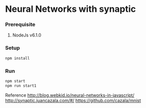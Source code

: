 Neural Networks with synaptic
=============================

###  Prerequisite
1. NodeJs v6.1.0

###  Setup
```bash
npm install
```

###  Run
```bash
npm start
npm run start1
```

Reference
 http://blog.webkid.io/neural-networks-in-javascript/
 http://synaptic.juancazala.com/#/
 https://github.com/cazala/mnist
